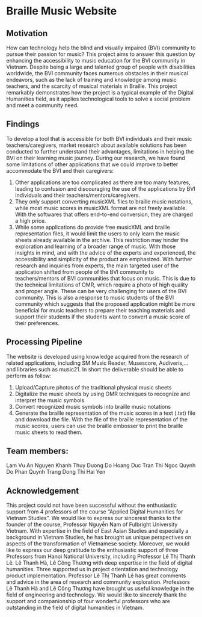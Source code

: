 # Braille Music Website
## Motivation
How can technology help the blind and visually impaired (BVI) community to pursue their passion for music? This project aims to answer this question by enhancing the accessibility to music education for the BVI community in Vietnam. Despite being a large and talented group of people with disabilities worldwide, the BVI community faces numerous obstacles in their musical endeavors, such as the lack of training and knowledge among music teachers, and the scarcity of musical materials in Braille. This project remarkably demonstrates how the project is a typical example of the Digital Humanities field, as it applies technological tools to solve a social problem and meet a community need.

## Findings
To develop a tool that is accessible for both BVI individuals and their music teachers/caregivers, market research about available solutions has been conducted to further understand their advantages, limitations in helping the BVI on their learning music journey. During our research, we have found some limitations of other applications that we could improve to better accommodate the BVI and their caregivers:
1. Other applications are too complicated as there are too many features, leading to confusion and discouraging the use of the applications by BVI individuals and their teachers/mentors/caregivers.
2. They only support converting musicXML files to braille music notations, while most music scores in musicXML format are not freely available. With the softwares that offers end-to-end conversion, they are charged a high price.
3. While some applications do provide free musicXML and braille representation files, it would limit the users to only learn the music sheets already available in the archive. This restriction may hinder the exploration and learning of a broader range of music.
With those insights in mind, and with the advice of the experts and experienced, the accessibility and simplicity of the product are emphasized. With further research and inquiries from experts, the main targeted user of the application shifted from people of the BVI community to teachers/mentors of BVI communities that focus on music. This is due to the technical limitations of OMR, which require a photo of high quality and proper angle. These can be very challenging for users of the BVI community. This is also a response to music students of the BVI community which suggests that the proposed application might be more beneficial for music teachers to prepare their teaching materials and support their students if the students want to convert a music score of their preferences.

## Processing Pipeline
The website is developed using knowledge acquired from the research of related applications, including SM Music Reader, Musescore, Audiveris,... and libraries such as music21. In short the deliverable should be able to perform as follow:
1. Upload/Capture photos of the traditional physical music sheets
2. Digitalize the music sheets by using OMR techniques to recognize and interpret the music symbols
3. Convert recognized music symbols into braille music notations 
4. Generate the braille representation of the music scores in a text (.txt) file and download the file.
With the file of the braille representation of the music scores, users can use the braille embosser to print the braille music sheets to read them.

## Team members:
Lam Vu An
Nguyen Khanh Thuy Duong
Do Hoang Duc
Tran Thi Ngoc Quynh
Do Phan Quynh Trang
Dong Thi Hai Yen

## Acknowledgement
This project could not have been successful without the enthusiastic support from 4 professors of the course “Applied Digital Humanities for Vietnam Studies”. We would like to express our sincerest thanks to the founder of the course, Professor Nguyễn Nam of Fulbright University Vietnam. With expertise in the field of East Asian Studies and especially a background in Vietnam Studies, he has brought us unique perspectives on aspects of the transformation of Vietnamese society. Moreover, we would like to express our deep gratitude to the enthusiastic support of three Professors from Hanoi National University, including Professor Lê Thị Thanh Lê. Lê Thanh Hà, Lê Công Thương with deep expertise in the field of digital humanities. Three supported us in project orientation and technology product implementation. Professor Lê Thị Thanh Lê has great comments and advice in the area of research and community exploration. Professors Lê Thanh Hà and Lê Công Thương have brought us useful knowledge in the field of engineering and technology. We would like to sincerely thank the support and companionship of four wonderful professors who are outstanding in the field of digital humanities in Vietnam.
